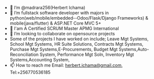 - 👋 I’m @madrara256(Herbert Ichama)
- 👀 I’m fullstack software developer with majors in python(web/mobile/embedded--Odoo/Flask/Django Frameworks) & mobile(java/flutter) & ASP.NET Core MVC 5+
- 🌱 I'am A Certified SCRUM Master APMG International
- 💞️ I’m looking to collaborate on opensource projects
- Some of the projects I have worked on include; Leave Mgt Systems, School Mgt Systems, HR Suite Solutions, Contracts Mgt Systems, Purchase Mgt Systems,E-Procurements, Budget Mgt Systems,Auto-Reconciliation System, Performance Mgt Soln, Inventory Mgt Systems,Accounting System, 
- 📫 How to reach me Email: herbert.ichama@gmail.com, Tel:+256770536185

<!---
madrara256/madrara256 is a ✨ special ✨ repository because its `README.md` (this file) appears on your GitHub profile.
You can click the Preview link to take a look at your changes.
--->

